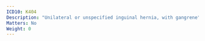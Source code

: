 ```yaml
---
ICD10: K404
Description: "Unilateral or unspecified inguinal hernia, with gangrene"
Matters: No
Weight: 0
---
```

